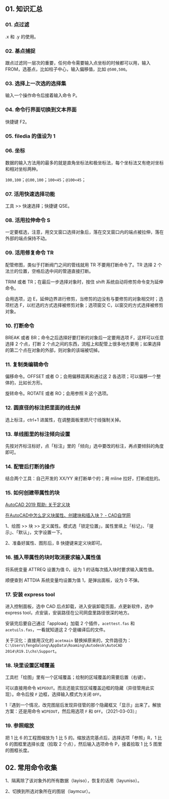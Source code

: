## 01. 知识汇总

### 01. 点过滤

.x 和 .y 的使用。

### 02. 基点捕捉

跟点过滤同一层次的重要，任何命令需要输入点坐标的时候都可以用，输入 FROM，选基点，比如柱子中心，输入偏移值，比如 `@500,500`。

### 03. 选择上一次选的选择集

输入一个操作命令后接着输入命令 P。

### 04. 命令行界面切换到文本界面

快捷键 F2。

### 05. filedia 的值设为 1

### 06. 坐标

数据的输入方法用的最多的就是直角坐标法和极坐标法，每个坐标法又有绝对坐标和相对坐标两种。

`100,100`；`@100,100`；`100<45`；`@100<45`；

### 07. 活用快速选择功能

工具 >> 快速选择；快捷键 QSE。

### 08. 活用拉伸命令 S

一定要框选，注意，用交叉窗口选择对象后，落在交叉窗口内的端点被拉伸，落在外部的端点保持不动。

### 09. 活用修复命令 TR

配管修图，类似于打断阀门之间的管线就用 TR 不要用打断命令了。TR 选择 2 个法兰的位置，空格后选中间的管道直接打断。

TRIM 或者 TR；在最后一步选择对象时，按住 shift 系统自动将修剪命令变为延伸命令。

会用选项，边 E，延伸边界进行修剪，当修剪的边没有与要修剪的对象相交时；选项栏选 F，以栏选的方式选择被修剪对象；选项窗交 C，以窗交的方式选择被修剪对象。

### 10. 打断命令

BREAK 或者 BR；命令之后选择好要打断的对象后一定要用选项 F，这样可以任意选择 2 个点，打断 2 个点之间的东西，流程上和配管上很多地方要用；如果选择的第二个点在对象的外部，则对象的该端被切掉。

### 11. 复制类编辑命令

偏移命令。OFFSET 或者 O；会用偏移距离和通过这 2 各选项；可以偏移一个整体的，比如长方形。

旋转命令。ROTATE 或者 RO；会用参照 R 这个选项。

### 12. 圆直径的标注把里面的线去掉

选上标注，ctrl+1 进属性，在调整面板里把尺寸线强制关掉。

### 13. 单线图里的标注倾向设置

先按对齐标注标好，点「标注」里的「倾向」选中要改的标注，再点要倾斜的角度即可。

### 14. 配管后打断的操作

结合两个工具：自己开发的 XX/YY 来打断单个的；用 mline 拉好，打断成批的。

### 15. 如何创建带属性的块

[AutoCAD 2019 帮助: 关于定义块](http://help.autodesk.com/view/ACD/2019/CHS/?guid=GUID-F81D7F1E-1F0A-45AD-AC7E-891A85A0033A)

[在AutoCAD中怎么定义块属性、创建块和插入块？ - CAD自学网](http://www.cadzxw.com/960.html)

1、绘图 >> 块 >> 定义属性。模式选「锁定位置」，属性里填上「标记」、「提示」、「默认」，文字设置一下。

2、准备好属性、图形后，B 快捷键来定义块即可。

### 16. 插入带属性的块时取消要求输入属性值

将系统变量 ATTREQ 设置为值 0，设为 1 的话每次插入块时要求输入属性值。

顺便查到 ATTDIA 系统变量均设置为值 1，是弹出面板，设为 0 不弹。

### 17. 安装 express tool

进入控制面板，选中 CAD 后点卸载，进入安装卸载页面，点更新软件，选中 express tool，点安装，安装路径在公司网盘里路径很深的地方。

安装完后要自己通过「appload」加载 2 个插件，`acettest.fas` 和 `acetuils.fas`，一看就知道这 2 个是编译后的文件。

关于汉化：直接用汉化的 `acetmain` 替换掉原来的，文件路径为：`C:\Users\fengdalong\AppData\Roaming\Autodesk\AutoCAD 2014\R19.1\chs\Support`。

### 18. 块里设置区域覆盖

工具栏「绘图」里有一个区域覆盖；绘制的区域覆盖的需要后置（右键）。

可以直接用命令 `WIPEOUT`。而且还能实现区域覆盖边框的隐藏（异径管用此实现）。命令后按 `F` 边框，选择输入模式为关闭 `OFF`。

1『遇到一个情况，改完图层后发现异径管的那个隐藏框又「显示」出来了。解放方案：还是用命令 `WIPEOUT`，然后用选项 `F` 和 `OFF`。（2021-03-03）』

### 19. 参照缩放

把 1 比 6 的工程图缩放为 1 比 5 的。缩放选完基点后，选择选项「参照」R，1 比 6 的图框里选择长度（拾取 2 个点），然后输入选项命令 P，接着拾取 1 比 5 图里的图框长度。

## 02. 常用命令收集

1、隔离除了该对象外的所有数据（layiso），恢复的话用（layuniso）。

2、切换到所选对象所在的图层（laymcur）。